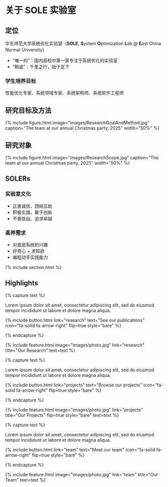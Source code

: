 ---
---

# 关于 SOLE 实验室

## 定位

华东师范大学系统优化实验室（**SOLE**, **S**ystem **O**ptimization **L**ab @ **E**ast China Normal University）

- “唯一的”：国内高校中第一家专注于系统优化的实验室
- “鞋底”：千里之行，始于足下

### 学生培养目标

性能优化专家、系统领域专家、系统架构师、系统软件工程师

## 研究目标及方法

{%
  include figure.html
  image="images/ResearchGoalAndMethod.jpg"
  caption="The team at our annual Christmas party, 2025"
  width="50%"
%}

## 研究对象

{%
  include figure.html
  image="images/ResearchScope.jpg"
  caption="The team at our annual Christmas party, 2025"
  width="50%"
%}

## SOLERs

### 实验室文化

- 正直诚信、团结互助 
- 积极实践、敢于创新 
- 不畏挑战、追求卓越

### 素养需求

- 对底层系统的兴趣
- 好奇心 + 求知欲 
- 编程动手实践能力

{% include section.html %}

## Highlights

{% capture text %}

Lorem ipsum dolor sit amet, consectetur adipiscing elit, sed do eiusmod tempor incididunt ut labore et dolore magna aliqua.

{%
  include button.html
  link="research"
  text="See our publications"
  icon="fa-solid fa-arrow-right"
  flip=true
  style="bare"
%}

{% endcapture %}

{%
  include feature.html
  image="images/photo.jpg"
  link="research"
  title="Our Research"
  text=text
%}

{% capture text %}

Lorem ipsum dolor sit amet, consectetur adipiscing elit, sed do eiusmod tempor incididunt ut labore et dolore magna aliqua.

{%
  include button.html
  link="projects"
  text="Browse our projects"
  icon="fa-solid fa-arrow-right"
  flip=true
  style="bare"
%}

{% endcapture %}

{%
  include feature.html
  image="images/photo.jpg"
  link="projects"
  title="Our Projects"
  flip=true
  style="bare"
  text=text
%}

{% capture text %}

Lorem ipsum dolor sit amet, consectetur adipiscing elit, sed do eiusmod tempor incididunt ut labore et dolore magna aliqua.

{%
  include button.html
  link="team"
  text="Meet our team"
  icon="fa-solid fa-arrow-right"
  flip=true
  style="bare"
%}

{% endcapture %}

{%
  include feature.html
  image="images/photo.jpg"
  link="team"
  title="Our Team"
  text=text
%}
